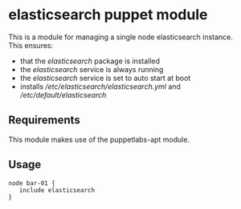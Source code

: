 # elasticsearch puppet module

This is a module for managing a single node elasticsearch instance.  
This ensures:

* that the _elasticsearch_ package is installed
* the _elasticsearch_ service is always running
* the _elasticsearch_ service is set to auto start at boot
* installs _/etc/elasticsearch/elasticsearch.yml_ and  _/etc/default/elasticsearch_

## Requirements

This module makes use of the puppetlabs-apt module.  


## Usage

    node bar-01 {
       include elasticsearch
    }
